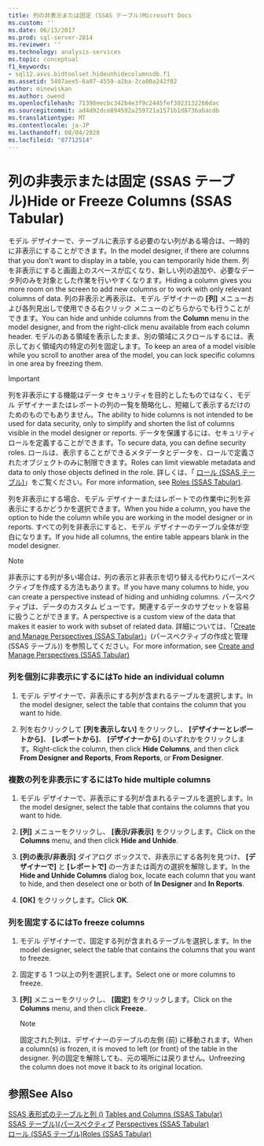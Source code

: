 ```yaml
---
title: 列の非表示または固定 (SSAS テーブル)Microsoft Docs
ms.custom: ''
ms.date: 06/13/2017
ms.prod: sql-server-2014
ms.reviewer: ''
ms.technology: analysis-services
ms.topic: conceptual
f1_keywords:
- sql12.asvs.bidtoolset.hideunhidecolumnsdb.f1
ms.assetid: 5407aee5-6a07-4559-a2ba-2ca00a242f02
author: minewiskan
ms.author: owend
ms.openlocfilehash: 71398eecbc342b4e3f9c2445fef3023132266dac
ms.sourcegitcommit: ad4d92dce894592a259721a1571b1d8736abacdb
ms.translationtype: MT
ms.contentlocale: ja-JP
ms.lasthandoff: 08/04/2020
ms.locfileid: "87712514"
---
```

# <a name="hide-or-freeze-columns-ssas-tabular"></a><span data-ttu-id="46457-102">列の非表示または固定 (SSAS テーブル)</span><span class="sxs-lookup"><span data-stu-id="46457-102">Hide or Freeze Columns (SSAS Tabular)</span></span>
  <span data-ttu-id="46457-103">モデル デザイナーで、テーブルに表示する必要のない列がある場合は、一時的に非表示にすることができます。</span><span class="sxs-lookup"><span data-stu-id="46457-103">In the model designer, if there are columns that you don't want to display in a table, you can temporarily hide them.</span></span> <span data-ttu-id="46457-104">列を非表示にすると画面上のスペースが広くなり、新しい列の追加や、必要なデータ列のみを対象とした作業を行いやすくなります。</span><span class="sxs-lookup"><span data-stu-id="46457-104">Hiding a column gives you more room on the screen to add new columns or to work with only relevant columns of data.</span></span> <span data-ttu-id="46457-105">列の非表示と再表示は、モデル デザイナーの **[列]** メニューおよび各列見出しで使用できる右クリック メニューのどちらからでも行うことができます。</span><span class="sxs-lookup"><span data-stu-id="46457-105">You can hide and unhide columns from the **Column** menu in the model designer, and from the right-click menu available from each column header.</span></span> <span data-ttu-id="46457-106">モデルのある領域を表示したまま、別の領域にスクロールするには、表示しておく領域内の特定の列を固定します。</span><span class="sxs-lookup"><span data-stu-id="46457-106">To keep an area of a model visible while you scroll to another area of the model, you can lock specific columns in one area by freezing them.</span></span>  
  
> [!IMPORTANT]  
>  <span data-ttu-id="46457-107">列を非表示にする機能はデータ セキュリティを目的としたものではなく、モデル デザイナーまたはレポートの列の一覧を簡略化し、短縮して表示するだけのためのものでもありません。</span><span class="sxs-lookup"><span data-stu-id="46457-107">The ability to hide columns is not intended to be used for data security, only to simplify and shorten the list of columns visible in the model designer or reports.</span></span> <span data-ttu-id="46457-108">データを保護するには、セキュリティ ロールを定義することができます。</span><span class="sxs-lookup"><span data-stu-id="46457-108">To secure data, you can define security roles.</span></span> <span data-ttu-id="46457-109">ロールは、表示することができるメタデータとデータを、ロールで定義されたオブジェクトのみに制限できます。</span><span class="sxs-lookup"><span data-stu-id="46457-109">Roles can limit viewable metadata and data to only those objects defined in the role.</span></span> <span data-ttu-id="46457-110">詳しくは、「 [ロール &#40;SSAS テーブル&#41;](roles-ssas-tabular.md)」をご覧ください。</span><span class="sxs-lookup"><span data-stu-id="46457-110">For more information, see [Roles &#40;SSAS Tabular&#41;](roles-ssas-tabular.md).</span></span>  
  
 <span data-ttu-id="46457-111">列を非表示にする場合、モデル デザイナーまたはレポートでの作業中に列を非表示にするかどうかを選択できます。</span><span class="sxs-lookup"><span data-stu-id="46457-111">When you hide a column, you have the option to hide the column while you are working in the model designer or in reports.</span></span> <span data-ttu-id="46457-112">すべての列を非表示にすると、モデル デザイナーのテーブル全体が空白になります。</span><span class="sxs-lookup"><span data-stu-id="46457-112">If you hide all columns, the entire table appears blank in the model designer.</span></span>  
  
> [!NOTE]  
>  <span data-ttu-id="46457-113">非表示にする列が多い場合は、列の表示と非表示を切り替える代わりにパースペクティブを作成する方法もあります。</span><span class="sxs-lookup"><span data-stu-id="46457-113">If you have many columns to hide, you can create a perspective instead of hiding and unhiding columns.</span></span> <span data-ttu-id="46457-114">パースペクティブは、データのカスタム ビューです。関連するデータのサブセットを容易に扱うことができます。</span><span class="sxs-lookup"><span data-stu-id="46457-114">A perspective is a custom view of the data that makes it easier to work with subset of related data.</span></span> <span data-ttu-id="46457-115">詳細については、「[Create and Manage Perspectives (SSAS Tabular)](perspectives-ssas-tabular.md)」(パースペクティブの作成と管理 (SSAS テーブル)) を参照してください。</span><span class="sxs-lookup"><span data-stu-id="46457-115">For more information, see [Create and Manage Perspectives &#40;SSAS Tabular&#41;](perspectives-ssas-tabular.md)</span></span>  
  
### <a name="to-hide-an-individual-column"></a><span data-ttu-id="46457-116">列を個別に非表示にするには</span><span class="sxs-lookup"><span data-stu-id="46457-116">To hide an individual column</span></span>  
  
1.  <span data-ttu-id="46457-117">モデル デザイナーで、非表示にする列が含まれるテーブルを選択します。</span><span class="sxs-lookup"><span data-stu-id="46457-117">In the model designer, select the table that contains the column that you want to hide.</span></span>  
  
2.  <span data-ttu-id="46457-118">列を右クリックして **[列を表示しない]** をクリックし、 **[デザイナーとレポートから]**、 **[レポートから]**、 **[デザイナーから]** のいずれかをクリックします。</span><span class="sxs-lookup"><span data-stu-id="46457-118">Right-click the column, then click **Hide Columns**, and then click **From Designer and Reports**, **From Reports**, or **From Designer**.</span></span>  
  
### <a name="to-hide-multiple-columns"></a><span data-ttu-id="46457-119">複数の列を非表示にするには</span><span class="sxs-lookup"><span data-stu-id="46457-119">To hide multiple columns</span></span>  
  
1.  <span data-ttu-id="46457-120">モデル デザイナーで、非表示にする列が含まれるテーブルを選択します。</span><span class="sxs-lookup"><span data-stu-id="46457-120">In the model designer, select the table that contains the columns that you want to hide.</span></span>  
  
2.  <span data-ttu-id="46457-121">**[列]** メニューをクリックし、 **[表示/非表示]** をクリックします。</span><span class="sxs-lookup"><span data-stu-id="46457-121">Click on the **Columns** menu, and then click **Hide and Unhide**.</span></span>  
  
3.  <span data-ttu-id="46457-122">**[列の表示/非表示]** ダイアログ ボックスで、非表示にする各列を見つけ、 **[デザイナーで]** と **[レポートで]** の一方または両方の選択を解除します。</span><span class="sxs-lookup"><span data-stu-id="46457-122">In the **Hide and Unhide Columns** dialog box, locate each column that you want to hide, and then deselect one or both of **In Designer** and **In Reports**.</span></span>  
  
4.  <span data-ttu-id="46457-123">**[OK]** をクリックします。</span><span class="sxs-lookup"><span data-stu-id="46457-123">Click **OK**.</span></span>  
  
### <a name="to-freeze-columns"></a><span data-ttu-id="46457-124">列を固定するには</span><span class="sxs-lookup"><span data-stu-id="46457-124">To freeze columns</span></span>  
  
1.  <span data-ttu-id="46457-125">モデル デザイナーで、固定する列が含まれるテーブルを選択します。</span><span class="sxs-lookup"><span data-stu-id="46457-125">In the model designer, select the table that contains the columns that you want to freeze.</span></span>  
  
2.  <span data-ttu-id="46457-126">固定する 1 つ以上の列を選択します。</span><span class="sxs-lookup"><span data-stu-id="46457-126">Select one or more columns to freeze.</span></span>  
  
3.  <span data-ttu-id="46457-127">**[列]** メニューをクリックし、 **[固定]** をクリックします。</span><span class="sxs-lookup"><span data-stu-id="46457-127">Click on the **Columns** menu, and then click **Freeze**..</span></span>  
  
    > [!NOTE]  
    >  <span data-ttu-id="46457-128">固定された列は、デザイナーのテーブルの左側 (前) に移動されます。</span><span class="sxs-lookup"><span data-stu-id="46457-128">When a column(s) is frozen, it is moved to left (or front) of the table in the designer.</span></span> <span data-ttu-id="46457-129">列の固定を解除しても、元の場所には戻りません。</span><span class="sxs-lookup"><span data-stu-id="46457-129">Unfreezing the column does not move it back to its original location.</span></span>  
  
## <a name="see-also"></a><span data-ttu-id="46457-130">参照</span><span class="sxs-lookup"><span data-stu-id="46457-130">See Also</span></span>  
 <span data-ttu-id="46457-131">[SSAS 表形式のテーブルと列 &#40;&#41;](tables-and-columns-ssas-tabular.md) </span><span class="sxs-lookup"><span data-stu-id="46457-131">[Tables and Columns &#40;SSAS Tabular&#41;](tables-and-columns-ssas-tabular.md) </span></span>  
 <span data-ttu-id="46457-132">[SSAS テーブル&#41;&#40;パースペクティブ](perspectives-ssas-tabular.md) </span><span class="sxs-lookup"><span data-stu-id="46457-132">[Perspectives &#40;SSAS Tabular&#41;](perspectives-ssas-tabular.md) </span></span>  
 [<span data-ttu-id="46457-133">ロール (SSAS テーブル)</span><span class="sxs-lookup"><span data-stu-id="46457-133">Roles &#40;SSAS Tabular&#41;</span></span>](roles-ssas-tabular.md)  
  
  
